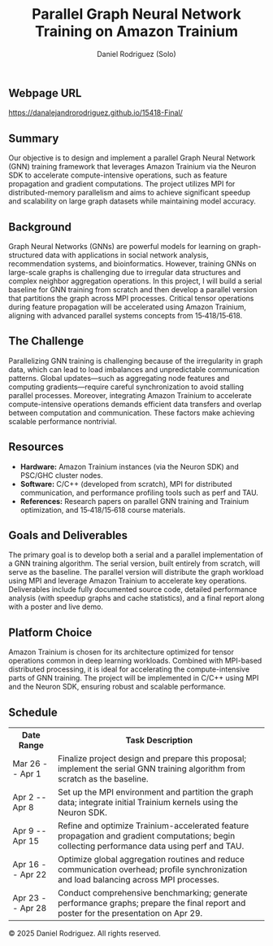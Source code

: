 

</head>
<body>
  <header>
    <h1>Parallel Graph Neural Network Training on Amazon Trainium</h1>
    <p>Daniel Rodriguez (Solo)</p>
  </header>
  
  <section>
    <h2>Webpage URL</h2>
    <p><a href="https://danalejandrorodriguez.github.io/15418-Final/" target="_blank">https://danalejandrorodriguez.github.io/15418-Final/</a></p>
  </section>
  
  <section>
    <h2>Summary</h2>
    <p>
      Our objective is to design and implement a parallel Graph Neural Network (GNN) training framework that leverages Amazon Trainium via the Neuron SDK to accelerate compute-intensive operations, such as feature propagation and gradient computations. The project utilizes MPI for distributed-memory parallelism and aims to achieve significant speedup and scalability on large graph datasets while maintaining model accuracy.
    </p>
  </section>
  
  <section>
    <h2>Background</h2>
    <p>
      Graph Neural Networks (GNNs) are powerful models for learning on graph-structured data with applications in social network analysis, recommendation systems, and bioinformatics. However, training GNNs on large-scale graphs is challenging due to irregular data structures and complex neighbor aggregation operations. In this project, I will build a serial baseline for GNN training from scratch and then develop a parallel version that partitions the graph across MPI processes. Critical tensor operations during feature propagation will be accelerated using Amazon Trainium, aligning with advanced parallel systems concepts from 15‑418/15‑618.
    </p>
  </section>
  
  <section>
    <h2>The Challenge</h2>
    <p>
      Parallelizing GNN training is challenging because of the irregularity in graph data, which can lead to load imbalances and unpredictable communication patterns. Global updates—such as aggregating node features and computing gradients—require careful synchronization to avoid stalling parallel processes. Moreover, integrating Amazon Trainium to accelerate compute-intensive operations demands efficient data transfers and overlap between computation and communication. These factors make achieving scalable performance nontrivial.
    </p>
  </section>
  
  <section>
    <h2>Resources</h2>
    <ul>
      <li><strong>Hardware:</strong> Amazon Trainium instances (via the Neuron SDK) and PSC/GHC cluster nodes.</li>
      <li><strong>Software:</strong> C/C++ (developed from scratch), MPI for distributed communication, and performance profiling tools such as perf and TAU.</li>
      <li><strong>References:</strong> Research papers on parallel GNN training and Trainium optimization, and 15‑418/15‑618 course materials.</li>
    </ul>
  </section>
  
  <section>
    <h2>Goals and Deliverables</h2>
    <p>
      The primary goal is to develop both a serial and a parallel implementation of a GNN training algorithm. The serial version, built entirely from scratch, will serve as the baseline. The parallel version will distribute the graph workload using MPI and leverage Amazon Trainium to accelerate key operations. Deliverables include fully documented source code, detailed performance analysis (with speedup graphs and cache statistics), and a final report along with a poster and live demo.
    </p>
  </section>
  
  <section>
    <h2>Platform Choice</h2>
    <p>
      Amazon Trainium is chosen for its architecture optimized for tensor operations common in deep learning workloads. Combined with MPI-based distributed processing, it is ideal for accelerating the compute-intensive parts of GNN training. The project will be implemented in C/C++ using MPI and the Neuron SDK, ensuring robust and scalable performance.
    </p>
  </section>
  
  <section>
    <h2>Schedule</h2>
    <table>
      <tr>
        <th>Date Range</th>
        <th>Task Description</th>
      </tr>
      <tr>
        <td>Mar 26 -- Apr 1</td>
        <td>Finalize project design and prepare this proposal; implement the serial GNN training algorithm from scratch as the baseline.</td>
      </tr>
      <tr>
        <td>Apr 2 -- Apr 8</td>
        <td>Set up the MPI environment and partition the graph data; integrate initial Trainium kernels using the Neuron SDK.</td>
      </tr>
      <tr>
        <td>Apr 9 -- Apr 15</td>
        <td>Refine and optimize Trainium-accelerated feature propagation and gradient computations; begin collecting performance data using perf and TAU.</td>
      </tr>
      <tr>
        <td>Apr 16 -- Apr 22</td>
        <td>Optimize global aggregation routines and reduce communication overhead; profile synchronization and load balancing across MPI processes.</td>
      </tr>
      <tr>
        <td>Apr 23 -- Apr 28</td>
        <td>Conduct comprehensive benchmarking; generate performance graphs; prepare the final report and poster for the presentation on Apr 29.</td>
      </tr>
    </table>
  </section>
  
  <footer>
    <p>© 2025 Daniel Rodriguez. All rights reserved.</p>
  </footer>
</body>
</html>
